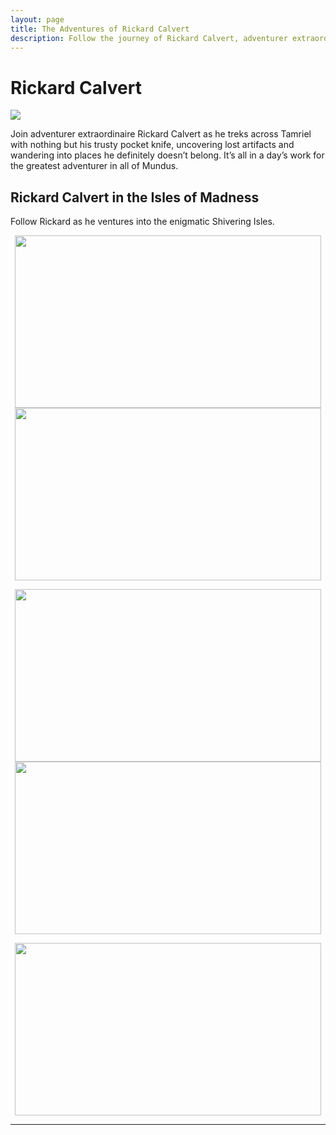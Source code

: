 ```yaml
---
layout: page
title: The Adventures of Rickard Calvert
description: Follow the journey of Rickard Calvert, adventurer extraordinaire!
---
```

# Rickard Calvert
![](https://staticdelivery.nexusmods.com/mods/1704/images/headers/52397_1725415004.jpg)

Join adventurer extraordinaire Rickard Calvert as he treks across Tamriel with nothing but his trusty pocket knife, uncovering lost artifacts and wandering into places he definitely doesn’t belong. It’s all in a day’s work for the greatest adventurer in all of Mundus.

## Rickard Calvert in the Isles of Madness

Follow Rickard as he ventures into the enigmatic Shivering Isles.

<center><a href="https://tatetayloroh.github.io/TateTaylorOH/RickardCalvert/ECSS/MANIA.html"><img src="https://staticdelivery.nexusmods.com/images/1704/61720101-1665548201.png" 
     width="490" 
     height="276" /></a> <a href="https://tatetayloroh.github.io/TateTaylorOH/RickardCalvert/ECSS/DEMENTIA.html"><img src="https://staticdelivery.nexusmods.com/images/1704/61720101-1665855957.png" 
     width="490" 
     height="276" /></a>
     
<a href="https://tatetayloroh.github.io/TateTaylorOH/RickardCalvert/ECSS/FLORAANDFAUNA.html"><img src="https://staticdelivery.nexusmods.com/images/1704/61720101-1666506172.png" 
     width="490" 
     height="276" /></a> <a href="https://tatetayloroh.github.io/TateTaylorOH/RickardCalvert/ECSS/SHEOGORATHSFAITHFUL.html"><img src="https://staticdelivery.nexusmods.com/images/1704/61720101-1667064520.png" 
     width="490" 
     height="276" /></a>
     
<a href="https://tatetayloroh.github.io/TateTaylorOH/RickardCalvert/ECSS/THORONSFAITHFUL.html"><img src="https://staticdelivery.nexusmods.com/images/1704/61720101-1667667974.png" 
     width="490" 
     height="276" /></a></center>

<!-- ## Rickard's Outtakes

<center><a href="https://raw.githubusercontent.com/TateTaylorOH/TateTaylorOH/refs/heads/main/assets/images/RickardCalvert/RickardMelonNose.png"><img src="https://raw.githubusercontent.com/TateTaylorOH/TateTaylorOH/refs/heads/main/assets/images/RickardCalvert/RickardMelonNose.png" 
     width="445" 
     height="250" /></a> <a href="https://raw.githubusercontent.com/TateTaylorOH/TateTaylorOH/refs/heads/main/assets/images/RickardCalvert/RickardAlwaysHasBeen.png"><img src="https://raw.githubusercontent.com/TateTaylorOH/TateTaylorOH/refs/heads/main/assets/images/RickardCalvert/RickardAlwaysHasBeen.png" 
     width="445" 
     height="250" /></a>
     
<a href="https://raw.githubusercontent.com/TateTaylorOH/TateTaylorOH/refs/heads/main/assets/images/RickardCalvert/RickardMexico.png"><img src="https://raw.githubusercontent.com/TateTaylorOH/TateTaylorOH/refs/heads/main/assets/images/RickardCalvert/RickardMexico.png" 
     width="445" 
     height="250" /></a> <a href="https://raw.githubusercontent.com/TateTaylorOH/TateTaylorOH/refs/heads/main/assets/images/RickardCalvert/RickardYeeHaw.png"><img src="https://raw.githubusercontent.com/TateTaylorOH/TateTaylorOH/refs/heads/main/assets/images/RickardCalvert/RickardYeeHaw.png" 
     width="445" 
     height="250" /></a></center>
-->
---
